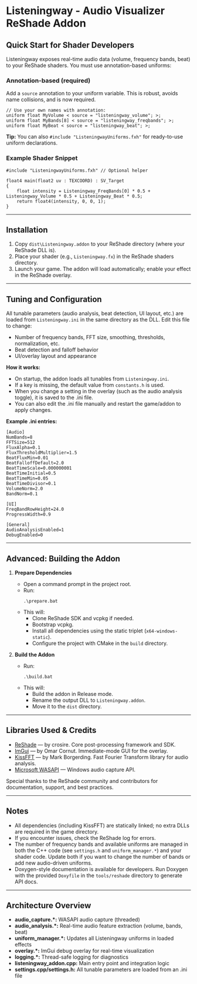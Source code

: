 # Listeningway - Audio Visualizer ReShade Addon

## Quick Start for Shader Developers

Listeningway exposes real-time audio data (volume, frequency bands, beat) to your ReShade shaders. You must use annotation-based uniforms:

### Annotation-based (required)
Add a `source` annotation to your uniform variable. This is robust, avoids name collisions, and is now required.

```hlsl
// Use your own names with annotation:
uniform float MyVolume < source = "listeningway_volume"; >;
uniform float MyBands[8] < source = "listeningway_freqbands"; >;
uniform float MyBeat < source = "listeningway_beat"; >;
```

**Tip:** You can also `#include "ListeningwayUniforms.fxh"` for ready-to-use uniform declarations.

### Example Shader Snippet
```hlsl
#include "ListeningwayUniforms.fxh" // Optional helper

float4 main(float2 uv : TEXCOORD) : SV_Target
{
    float intensity = Listeningway_FreqBands[0] * 0.5 + Listeningway_Volume * 0.5 + Listeningway_Beat * 0.5;
    return float4(intensity, 0, 0, 1);
}
```

---

## Installation

1. Copy `dist\Listeningway.addon` to your ReShade directory (where your ReShade DLL is).
2. Place your shader (e.g., `Listeningway.fx`) in the ReShade shaders directory.
3. Launch your game. The addon will load automatically; enable your effect in the ReShade overlay.

---

## Tuning and Configuration

All tunable parameters (audio analysis, beat detection, UI layout, etc.) are loaded from `Listeningway.ini` in the same directory as the DLL. Edit this file to change:
- Number of frequency bands, FFT size, smoothing, thresholds, normalization, etc.
- Beat detection and falloff behavior
- UI/overlay layout and appearance

**How it works:**
- On startup, the addon loads all tunables from `Listeningway.ini`.
- If a key is missing, the default value from `constants.h` is used.
- When you change a setting in the overlay (such as the audio analysis toggle), it is saved to the .ini file.
- You can also edit the .ini file manually and restart the game/addon to apply changes.

**Example .ini entries:**
```
[Audio]
NumBands=8
FFTSize=512
FluxAlpha=0.1
FluxThresholdMultiplier=1.5
BeatFluxMin=0.01
BeatFalloffDefault=2.0
BeatTimeScale=0.000000001
BeatTimeInitial=0.5
BeatTimeMin=0.05
BeatTimeDivisor=0.1
VolumeNorm=2.0
BandNorm=0.1

[UI]
FreqBandRowHeight=24.0
ProgressWidth=0.9

[General]
AudioAnalysisEnabled=1
DebugEnabled=0
```

---

## Advanced: Building the Addon

1. **Prepare Dependencies**
   - Open a command prompt in the project root.
   - Run:
     ```
     .\prepare.bat
     ```
   - This will:
     - Clone ReShade SDK and vcpkg if needed.
     - Bootstrap vcpkg.
     - Install all dependencies using the static triplet (`x64-windows-static`).
     - Configure the project with CMake in the `build` directory.

2. **Build the Addon**
   - Run:
     ```
     .\build.bat
     ```
   - This will:
     - Build the addon in Release mode.
     - Rename the output DLL to `Listeningway.addon`.
     - Move it to the `dist` directory.

---

## Libraries Used & Credits

- [ReShade](https://github.com/crosire/reshade) — by crosire. Core post-processing framework and SDK.
- [ImGui](https://github.com/ocornut/imgui) — by Omar Cornut. Immediate-mode GUI for the overlay.
- [KissFFT](https://github.com/mborgerding/kissfft) — by Mark Borgerding. Fast Fourier Transform library for audio analysis.
- [Microsoft WASAPI](https://docs.microsoft.com/en-us/windows/win32/coreaudio/windows-audio-session-api) — Windows audio capture API.

Special thanks to the ReShade community and contributors for documentation, support, and best practices.

---

## Notes

- All dependencies (including KissFFT) are statically linked; no extra DLLs are required in the game directory.
- If you encounter issues, check the ReShade log for errors.
- The number of frequency bands and available uniforms are managed in both the C++ code (see `settings.h` and `uniform_manager.*`) and your shader code. Update both if you want to change the number of bands or add new audio-driven uniforms.
- Doxygen-style documentation is available for developers. Run Doxygen with the provided `Doxyfile` in the `tools/reshade` directory to generate API docs.

---

## Architecture Overview

- **audio_capture.*:** WASAPI audio capture (threaded)
- **audio_analysis.*:** Real-time audio feature extraction (volume, bands, beat)
- **uniform_manager.*:** Updates all Listeningway uniforms in loaded effects
- **overlay.*:** ImGui debug overlay for real-time visualization
- **logging.*:** Thread-safe logging for diagnostics
- **listeningway_addon.cpp:** Main entry point and integration logic
- **settings.cpp/settings.h:** All tunable parameters are loaded from an .ini file
